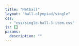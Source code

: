 ```yaml
---
title: "Netball"
layout: "hall-olympiad/single"
css: 
  - "css/single-hall-3-item.css"
js: []
params:
  description: ""
---
```

